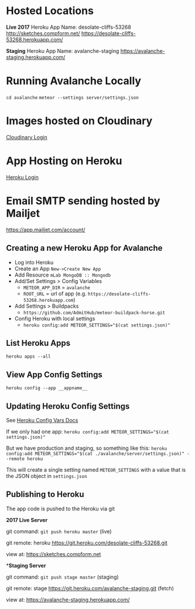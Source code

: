 # Hosted Locations

**Live 2017**
Heroku App Name: desolate-cliffs-53268
http://sketches.compform.net/
https://desolate-cliffs-53268.herokuapp.com/

**Staging**
Heroku App Name: avalanche-staging
https://avalanche-staging.herokuapp.com/


# Running Avalanche Locally
`cd avalanche`
`meteor --settings server/settings.json`


# Images hosted on Cloudinary
[Cloudinary Login](https://cloudinary.com/users/login)

# App Hosting on Heroku
[Heroku Login](https://dashboard.heroku.com)

# Email SMTP sending hosted by Mailjet
https://app.mailjet.com/account/


## Creating a new Heroku App for Avalanche

- Log into Heroku
- Create an App `New->Create New App`
- Add Resource `mLab MongoDB :: Mongodb`
- Add/Set Settings > Config Variables
    - `METEOR_APP_DIR` = `avalanche`
    - `ROOT_URL` = url of app (e.g. `https://desolate-cliffs-53268.herokuapp.com`)
- Add Settings > Buildpacks
    - `https://github.com/AdmitHub/meteor-buildpack-horse.git`
- Config Heroku with local settings
    - `heroku config:add METEOR_SETTINGS="$(cat settings.json)"`


## List Heroku Apps
`heroku apps --all`

## View App Config Settings
`heroku config --app __appname__`

## Updating Heroku Config Settings
See [Heroku Config Vars Docs](https://devcenter.heroku.com/articles/config-vars)

If we only had one app:
`heroku config:add METEOR_SETTINGS="$(cat settings.json)"`

But we have production and staging, so something like this:
`heroku config:add METEOR_SETTINGS="$(cat ./avalanche/server/settings.json)" --remote heroku`


This will create a single setting named `METEOR_SETTINGS` with a value that is the JSON object in `settings.json`


## Publishing to Heroku
The app code is pushed to the Heroku via git

**2017 Live Server**

git command:
`git push heroku master` (live)

git remote:
heroku https://git.heroku.com/desolate-cliffs-53268.git

view at:
https://sketches.compform.net

***Staging Server**

git command:
`git push stage master` (staging)

git remote:
stage   https://git.heroku.com/avalanche-staging.git (fetch)

view at:
https://avalanche-staging.herokuapp.com/

